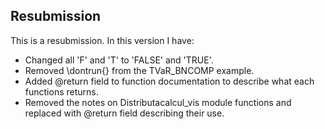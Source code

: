 ## Resubmission

This is a resubmission. In this version I have:

+   Changed all 'F' and 'T' to 'FALSE' and 'TRUE'.
+   Removed \dontrun{} from the TVaR_BNCOMP example.
+   Added @return field to function documentation to describe what each functions returns.
+   Removed the notes on Distributacalcul_vis module functions and replaced with @return field describing their use.
